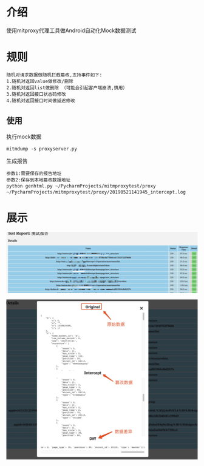 # 介绍

使用mitproxy代理工具做Android自动化Mock数据测试

# 规则
```
随机对请求数据做随机拦截篡改,支持事件如下:
1.随机对返回value做修改/删除
2.随机对返回list做删除 （可能会引起客户端崩溃,慎用）
3.随机对返回接口状态码修改
4.随机对返回接口时间做延迟修改
```


## 使用

执行mock数据
```angularjs
mitmdump -s proxyserver.py
```

生成报告
```angularjs
参数1:需要保存的报告地址
参数2:保存到本地篡改数据地址
python genhtml.py ~/PycharmProjects/mitmproxytest/proxy ~/PycharmProjects/mitmproxytest/proxy/20190521141945_intercept.log
```

# 展示

![image](报告1.jpg)

![image](报告2.jpg)